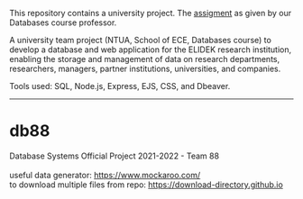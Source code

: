 This repository contains a university project. The [assigment](https://github.com/leftkarak/ELIDEK-Databases-Assignment-2021/tree/main/Assigment) as given by our Databases course professor.

A university team project (NTUA, School of ECE, Databases course) to develop a database and web application for the ELIDEK research institution, enabling the storage and management of data on research departments, researchers, managers, partner institutions, universities, and companies.

Tools used: SQL, Node.js, Express, EJS, CSS, and Dbeaver.

----------------------------------------------------------------------------------------------

# db88
Database Systems Official Project 2021-2022 - Team 88 <br /> <br />
useful data generator: https://www.mockaroo.com/ <br />
to download multiple files from repo: https://download-directory.github.io <br />

